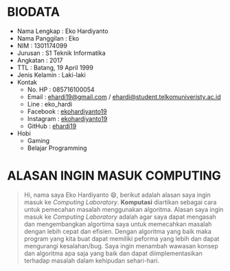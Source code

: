 # BIODATA

- Nama Lengkap    : Eko Hardiyanto
- Nama Panggilan  : Eko
- NIM             : 1301174099
- Jurusan         : S1 Teknik Informatika
- Angkatan        : 2017
- TTL             : Batang, 19 April 1999
- Jenis Kelamin   : Laki-laki
- Kontak
  - No. HP          : 085716100054
  - Email           : ehardi19@gmail.com / ehardi@student.telkomuniveristy.ac.id
  - Line            : eko_hardi
  - Facebook        : [ekohardiyanto19](https://web.facebook.com/ekohardiyanto19)
  - Instagram       : [ekohardiyanto19](https://www.instagram.com/ekohardiyanto19)
  - GitHub          : [ehardi19](https://github.com/ehardi19)
- Hobi
  - Gaming
  - Belajar Programming

# ALASAN INGIN MASUK COMPUTING

> Hi, nama saya Eko Hardiyanto :smile:, berikut adalah alasan saya ingin masuk ke _Computing Laboratory_. **Komputasi** diartikan sebagai cara untuk pemecahan masalah menggunakan algoritma. Alasan saya ingin masuk ke *Computing Laboratory* adalah agar saya dapat mengasah dan mengembangkan algortima saya untuk memecahkan masalah dengan lebih cepat dan efisien. Dengan algoritma yang baik maka program yang kita buat dapat memiliki peforma yang lebih dan dapat mengurangi kesalahan/bug. Saya ingin menambah wawasan konsep dan algoritma apa saja yang baik dan dapat diimplementasikan terhadap masalah dalam kehipudan sehari-hari.
